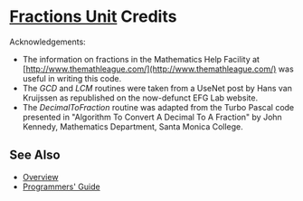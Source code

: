 # [Fractions Unit](../Fractions.md) Credits

Acknowledgements:

* The information on fractions in the Mathematics Help Facility at [http://www.themathleague.com/](http://www.themathleague.com/) was useful in writing this code.
* The _GCD_ and _LCM_ routines were taken from a UseNet post by Hans van Kruijssen as republished on the now-defunct EFG Lab website.
* The _DecimalToFraction_ routine was adapted from the Turbo Pascal code presented in "Algorithm To Convert A Decimal To A Fraction" by John Kennedy, Mathematics Department, Santa Monica College.

## See Also

* [Overview](./Overview.md)
* [Programmers' Guide](./API.md)
